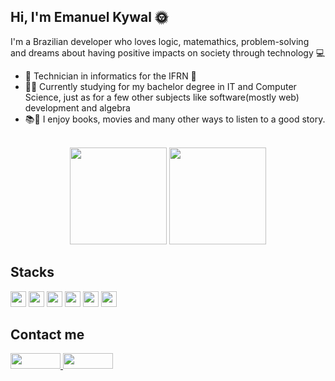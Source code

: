 <div>
     
## Hi, I'm Emanuel Kywal 🌞

I'm a Brazilian developer who loves logic, matemathics, problem-solving and dreams about having positive impacts on society through technology :computer:

- 🎒 Technician in informatics for the IFRN 🏫
- 👨‍🎓 Currently studying for my bachelor degree in IT and Computer Science, just as for a few other subjects like software(mostly web) development and algebra   
- 📚🎥 I enjoy books, movies and many other ways to listen to a good story.

<br>
<div align="center">

<img height="155px" src="https://github-readme-stats.vercel.app/api?username=Kywal&theme=aura&show_icons=true">
<img height="155px" src="https://github-readme-stats.vercel.app/api/top-langs/?username=Kywal&hide=html&layout=compact&langs_count=7&theme=aura">
</div>

## Stacks
<img height="25px" src="https://img.shields.io/badge/HTML5-E34F26?style=flat&logo=html5&logoColor=white">  
<img height="25px" src="https://img.shields.io/badge/CSS3-1572B6?style=flat&logo=css3&logoColor=white">  
<img height="25px" src="https://img.shields.io/badge/JavaScript-F7DF1E?style=flat&logo=javascript&logoColor=black">  
<img height="25px" src="https://img.shields.io/badge/Java-FFFFFF?style=flat&logo=openjdk&logoColor=FF0000">  
<img height="25px" src="https://img.shields.io/badge/C%2B%2B-000000?style=flat&logo=c%2B%2B&logoColor=white">  
<img height="25px" src="https://img.shields.io/badge/Git-E34F26?style=flat&logo=git&logoColor=white">  

 
## Contact me
<a href="https://github.com/Kywal" target="_blank"> <img height= "25" width="80px" border-radius="10px" src="https://img.shields.io/badge/-Github-000?style=flat-badge&logo=Github&logoColor=white&link=LINK_GIT"> </a>
<a href="https://www.linkedin.com/in/emanuelkywal" target="_blank"> <img height= "25" width="80px" border-radius="10px" src="https://img.shields.io/badge/LinkedIn-0077B5?style=flat-badge&logo=linkedin&logoColor=white"> </a> 
 
<!--
GIF
- Encontre o gif que mais combina com você nesse link:

https://github.com/TheDudeThatCode/TheDudeThatCode

*OBS deixo abaixo um exemplo para ser usado:

<img src=https://github.com/TheDudeThatCode/TheDudeThatCode/blob/master/Assets/Earth.gif width="30">

Imagem
1. Você pode usar qualquer imagem que aceite markdown no Github. Se quiser pegar a imagem de algum repositório, pode usar o seguinte formato:

<img align="right" width="400" height="400" src="coloque_o_link_de_uma_foto_aqui">



**Kywal/Kywal** is a ✨ _special_ ✨ repository because its `README.md` (this file) appears on your GitHub profile.

Here are some ideas to get you started:

- 🔭 I’m currently working on ...
- 🌱 I’m currently learning ...
- 👯 I’m looking to collaborate on ...
- 🤔 I’m looking for help with ...
- 💬 Ask me about ...
- 📫 How to reach me: ...
- 😄 Pronouns: ...
- ⚡ Fun fact: ...
-->
